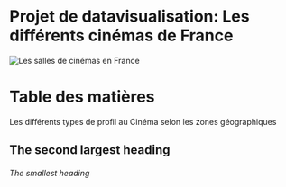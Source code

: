 # Projet de datavisualisation: Les différents cinémas de France 
![Les salles de cinémas en France](https://www.google.com/url?sa=i&url=https%3A%2F%2Ftwitter.com%2Flecnc%2Fstatus%2F910543425145114625&psig=AOvVaw1EXWaaKLkXaZ5z3Z10Xmal&ust=1674301591455000&source=images&cd=vfe&ved=0CBAQjRxqGAoTCPjkzs6J1vwCFQAAAAAdAAAAABCOAQ.jpg)

# Table des matières

Les différents types de profil au Cinéma selon les zones géographiques 

## The second largest heading

###### The smallest heading
